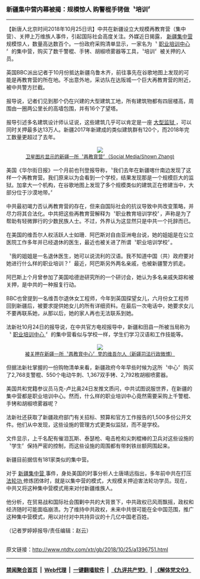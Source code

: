 ### 新疆集中营内幕被揭：规模惊人 购警棍手铐做〝培训〞
------------------------

<div class="wysiwyg">
 【新唐人北京时间2018年10月25日讯】中共在新疆设立大规模再教育营（集中营）、关押上万维族人事件，引起国际社会高度关注。外媒近日揭露，
 <a href="http://www.ntdtv.com/xtr/gb/articlelistbytag_新疆集中营.html" target="_blank">
  新疆集中营
 </a>
 规模惊人，数量高达数百个。一份政府采购清单显示，一家名为〝
 <a href="http://www.ntdtv.com/xtr/gb/articlelistbytag_职业培训中心.html" target="_blank">
  职业培训中心
 </a>
 〞的集中营，购买了数千警棍、手铐、胡椒喷雾器等工具，〝培训〞被关押的人员。
 <br/>
 <br/>
 英国BBC派出记者于10月份抵达新疆乌鲁木齐，前往事先在谷歌地图上发现的可能是再教育营的所在地。不出意外地，采访队在达阪城一个巨大再教育营的附近，被中共警方拦截。
 <br/>
 <br/>
 报导说，记者们见到那个仍在兴建的大型建筑工地，所有建筑物都有四层楼高，周围由一圈两公里长的高墙包围，并有16个了望塔。
 <br/>
 <br/>
 报导引述多名建筑设计师认证说，这些建筑几乎可以肯定是一座
 <a href="http://www.ntdtv.com/xtr/gb/articlelistbytag_大型监狱.html" target="_blank">
  大型监狱
 </a>
 ，可以同时关押最多达13万人。新疆2017年新建成的类似建筑群有120个，而2018年完工数量更超过了去年。
 <br/>
 <center>
  <br/>
  <a href="http://imgs.ntdtv.com/pic/2018/10-25/p9096322a748111606.jpg" target="_blank">
   <img border="0" src="http://imgs.ntdtv.com/pic/2018/10-25/p9096322a748111606-ss.jpg"/>
   <br/>
   <font size="-1">
    卫星图片显示的新疆一所〝再教育营〞（Social Media/Shown Zhang)
   </font>
  </a>
  <br/>
 </center>
 <br/>
 美国《华尔街日报》一个月前也刊登报导称，〝我们去年在新疆喀什南边发现了这样一个再教育营。我们原来以为会看到一个学校，结果发现那是一个规模巨大的监狱。加拿大一个机构，在谷歌地图上发现了多个规模类似的建筑正在修建当中，大部分位于沙漠地带。〞
 <br/>
 <br/>
 中共最初竭力否认再教育营的存在，但来自国际社会的抗议导致中共改变策略，并尽力将其合法化。中共把这些再教育营解释为〝职业教育培训学校〞，声称是为了帮助有轻微罪行的少数民族人士。不过，外界认为这显然只是中共一个托辞而已。
 <br/>
 <br/>
 在美国的维吾尔人权活跃人士如珊．阿巴斯对自由亚洲电台说，她的姐姐是在公立医院工作多年并已经退休的医生，最近也被关进了所谓〝职业培训学校〞。
 <br/>
 <br/>
 〝我的姐姐是一名退休医生，她可以说流利的汉语。我不知道中国（共）政府要对她进行什么样的职业培训？〞最近，阿巴斯另外两名亲戚，也被新疆警方抓走。
 <br/>
 <br/>
 阿巴斯上个月曾参加了美国哈德逊研究所的一个研讨会，她认为多名亲戚失踪和被关押，是中共的一种报复行动。
 <br/>
 <br/>
 BBC也曾提到一名维吾尔退休女工程师，今年到英国探望女儿，六月份女工程师回到新疆后，被要求提供她女儿的所有详细资料。在最后一次电话中，她要求女儿不要再联系她，从那以后，她的家人再也无法联系到她。
 <br/>
 <br/>
 法新社10月24日的报导说，在中共官方电视报导中，新疆和田县一所被当局称为〝
 <a href="http://www.ntdtv.com/xtr/gb/articlelistbytag_职业培训中心.html" target="_blank">
  职业培训中心
 </a>
 〞的集中营看似与学校一样，学生们学习汉语和工作技能等。
 <br/>
 <center>
  <br/>
  <a href="http://imgs.ntdtv.com/pic/2018/10-25/p9096321a630210903.jpg" target="_blank">
   <img border="0" src="http://imgs.ntdtv.com/pic/2018/10-25/p9096321a630210903-ss.jpg"/>
   <br/>
   <font size="-1">
    被关押在新疆一所〝再教育中心〞里的维吾尔人（新疆司法行政微博）
   </font>
  </a>
  <br/>
 </center>
 <br/>
 但据法新社掌握的一份购物清单来看，新疆政府今年早些时候为这所〝中心〞购买了2,768支警棍、550个电动牛刺、1,367双手铐、2,792枚胡椒喷雾器。
 <br/>
 <br/>
 美国共和党籍参议员马克-卢比奥24日发推文质问，中共试图说服世界，在新疆的集中营都是职业培训中心。然而，什么样的职业培训中心竟然需要采购上千警棍、手铐和胡椒喷雾器呢？
 <br/>
 <br/>
 法新社还获取了新疆政府部门有关招标、预算和官方工作报告的1,500多份公开文件。他们从中发现，这些设施的管理方式更类似监狱，而不是学校。
 <br/>
 <br/>
 文件显示，上千名配有催泪瓦斯、泰瑟枪、电击枪和尖刺棍棒的卫兵对这些设施的〝学生〞保持严密的控制，而这些设施的周围都有带刺铁丝额网围起来。
 <br/>
 <br/>
 新疆目前据信有181家类似的集中营。
 <br/>
 <br/>
 对于
 <a href="http://www.ntdtv.com/xtr/gb/articlelistbytag_新疆集中营.html" target="_blank">
  新疆集中营
 </a>
 事件，身处美国的时事分析人士唐靖远指出，多年前中共在打压
 <a href="http://www.ntdtv.com/xtr/gb/articlelistbytag_法轮功.html" target="_blank">
  法轮功
 </a>
 修炼团体时，就是以集中营的模式，大规模关押迫害法轮功学员。现在，中共又将这种集中营模式用来对付新疆维族人。
 <br/>
 <br/>
 他分析，在贸易战和国际社会围剿中共的大背景下，中共政权已风雨飘摇，政权和经济随时可能面临崩溃。为了维持中共政权，未来中共很可能在全中国范围，推广这种集中营模式，用以对付对中共持异议的十几亿中国老百姓。
 <br/>
 <br/>
 （记者罗婷婷报导/责任编辑：赵云）
</div>

<br/>原文链接：http://www.ntdtv.com/xtr/gb/2018/10/25/a1396751.html


------------------------
#### [禁闻聚合首页](https://github.com/gfw-breaker/banned-news/blob/master/README.md) &nbsp;|&nbsp; [Web代理](https://github.com/gfw-breaker/open-proxy/blob/master/README.md) &nbsp;|&nbsp; [一键翻墙软件](https://github.com/gfw-breaker/nogfw/blob/master/README.md) &nbsp;|&nbsp; [《九评共产党》](https://github.com/gfw-breaker/9ping.md/blob/master/README.md#九评之一评共产党是什么) &nbsp;|&nbsp; [《解体党文化》](https://github.com/gfw-breaker/jtdwh.md/blob/master/README.md#绪论)